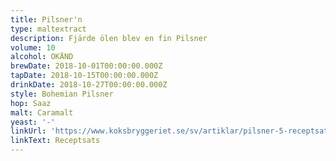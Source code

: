 ```yaml
---
title: Pilsner'n
type: maltextract
description: Fjärde ölen blev en fin Pilsner
volume: 10
alcohol: OKÄND
brewDate: 2018-10-01T00:00:00.000Z
tapDate: 2018-10-15T00:00:00.000Z
drinkDate: 2018-10-27T00:00:00.000Z
style: Bohemian Pilsner
hop: Saaz
malt: Caramalt
yeast: '-'
linkUrl: 'https://www.koksbryggeriet.se/sv/artiklar/pilsner-5-receptsats-10-liter.html'
linkText: Receptsats
---
```


